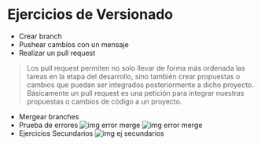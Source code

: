 # Ejercicios de Versionado 
- Crear branch
- Pushear cambios con un mensaje 
- Realizar un pull request 
> Los pull request permiten no solo llevar de forma más ordenada las tareas en la etapa del desarrollo, sino también crear propuestas o cambios que puedan ser integrados posteriormente a dicho proyecto. Básicamente un pull request es una petición para integrar nuestras propuestas o cambios de código a un proyecto.
- Mergear branches
- Prueba de errores
![img error merge](/ingsoft3/imgs/errorMerge.png)
![img error merge](/ingsoft3/imgs/errorMerge2.png)
- Ejercicios Secundarios
![img ej secundarios](/ingsoft3/imgs/ejerciciosSecundarios.png)